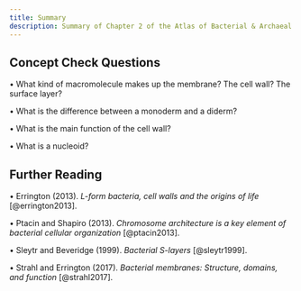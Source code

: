 ```yaml
---
title: Summary
description: Summary of Chapter 2 of the Atlas of Bacterial & Archaeal Cell Structure covers the various components of the envelopes of bacteria and archaea.
---
```


## Concept Check Questions 

• What kind of macromolecule makes up the membrane? The cell wall? The surface layer?

• What is the difference between a monoderm and a diderm?

• What is the main function of the cell wall?

• What is a nucleoid?

## Further Reading 

• Errington (2013). *L-form bacteria, cell walls and the origins of life* [@errington2013].

• Ptacin and Shapiro (2013). *Chromosome architecture is a key element of bacterial cellular organization* [@ptacin2013].

• Sleytr and Beveridge (1999). *Bacterial S-layers* [@sleytr1999].

• Strahl and Errington (2017). *Bacterial membranes: Structure, domains, and function* [@strahl2017].
